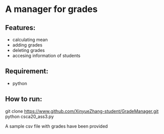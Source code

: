 # A manager for grades

## Features:
- calculating mean
- adding grades
- deleting grades
- accesing information of students

## Requirement:
- python 

## How to run:
git clone https://www.github.com/XinyueZhang-student/GradeManager.git  
python csca20_ass3.py

A sample csv file with grades have been provided
